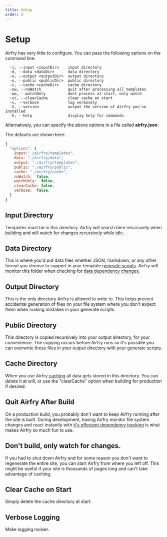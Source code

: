 ```yaml
---
title: Setup
order: 2
---
```


# Setup

Airfry has very little to configure. You can pass the following options on the command line:

```text
  -i, --input <inputDir>    input directory
  -d, --data <dataDir>      data directory
  -o, --output <outputDir>  output directory
  -o, --public <publicDir>  public directory
  -c, --cache <cacheDir>    cache directory
  -nw, --noWatch            quit after processing all templates
  -wo, --watchOnly          dont process at start, only watch
  -cc, --clearCache         clear cache on start
  -v, --verbose             log verbosely
  -V, --version             output the version of Airfry you've installed
  -h, --help                display help for commands
```

Alternatively, you can specify the above options in a file called **airfry.json**:

The defaults are shown here:

```javascript
{
  "options": {
    input:"./airfry/templates",
    data: "./airfry/data",
    output: "./airfry/templates",
    public: "./airfry/public",
    cache: "./airfry/cache",
    noWatch:  false,
    watchOnly:  false,
    clearCache: false,
    verbose:  false,
  }
}
```

## Input Directory

Templates must be in this directory. Airfry will search here recursively when building and will watch for changes recursively while idle.

## Data Directory

This is where you'd put data files whether JSON, markdown, or any other format you choose to support in your template [generate scripts](/templates/generateScript/). Airfry will monitor this folder when checking for [data dependency changes](/performance/dependencyTracking/).

## Output Directory

This is the only directory Airfry is allowed to write to. This helps prevent accidental generation of files on your file system where you don't expect them when making mistakes in your generate scripts.

## Public Directory

This directory is copied recursively into your output directory, for your convenience. The copying occurs before Airfry runs so it's possible you can overwrite these files in your output directory with your generate scripts.

## Cache Directory

When you use Airfry [caching](/performance/cache/) all data gets stored in this directory. You can delete it at will, or use the "clearCache" option when building for production if desired.

## Quit Airfry After Build

On a production build, you probably don't want to keep Airfry running after the site is built. During development, having Airfry monitor file system changes and react instantly with [it's effecient dependency tracking](/performance/dependencyTracking/) is what makes Airfry so much fun to use.

## Don't build, only watch for changes.

If you had to shut down Airfry and for some reason you don't want to regenerate the entire site, you can start Airfry from where you left off. This might be useful if your site is thousands of pages long and can't take advantage of caching.

## Clear Cache on Start

Simply delete the cache directory at start.

## Verbose Logging

Make logging noisier.
